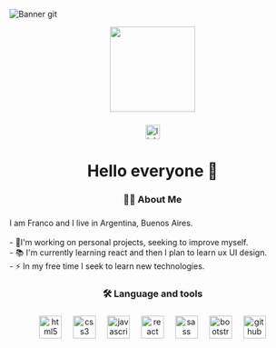 ![Banner git](https://github.com/FrancoKaddour/FrancoKaddour/assets/147673141/9aff084b-2148-4f4a-baa1-390744fc50af)

<div align="center">
  <img height="150" src="https://github.com/FrancoKaddour/FrancoKaddour/assets/147673141/9aff084b-2148-4f4a-baa1-390744fc50af"  />
</div>

###

<div align="center">
  <img src="https://img.shields.io/static/v1?message=LinkedIn&logo=linkedin&label=&color=0077B5&logoColor=white&labelColor=&style=for-the-badge" height="25" alt="linkedin logo"  />
</div>

###

<h1 align="center">Hello everyone 👋</h1>

###

<h3 align="center">👩‍💻  About Me</h3>

###

<p align="left">I am Franco and I live in Argentina, Buenos Aires.<br><br>- 🔭I'm working on personal projects, seeking to improve myself.<br>- 📚 I'm currently learning react and then I plan to learn ux UI design.<br>- ⚡ In my free time I seek to learn new technologies.</p>

###

<h3 align="center">🛠 Language and tools</h3>

###

<div align="center">
  <img src="https://cdn.jsdelivr.net/gh/devicons/devicon/icons/html5/html5-original.svg" height="40" alt="html5 logo"  />
  <img width="12" />
  <img src="https://cdn.jsdelivr.net/gh/devicons/devicon/icons/css3/css3-original.svg" height="40" alt="css3 logo"  />
  <img width="12" />
  <img src="https://cdn.jsdelivr.net/gh/devicons/devicon/icons/javascript/javascript-original.svg" height="40" alt="javascript logo"  />
  <img width="12" />
  <img src="https://cdn.jsdelivr.net/gh/devicons/devicon/icons/react/react-original.svg" height="40" alt="react logo"  />
  <img width="12" />
  <img src="https://cdn.jsdelivr.net/gh/devicons/devicon/icons/sass/sass-original.svg" height="40" alt="sass logo"  />
  <img width="12" />
  <img src="https://cdn.jsdelivr.net/gh/devicons/devicon/icons/bootstrap/bootstrap-original.svg" height="40" alt="bootstrap logo"  />
  <img width="12" />
  <img src="https://cdn.jsdelivr.net/gh/devicons/devicon/icons/github/github-original.svg" height="40" alt="github logo"  />
</div>

###